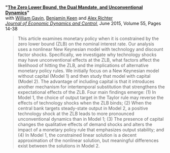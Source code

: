 **"[The Zero Lower Bound, the Dual Mandate, and Unconventional Dynamics](GKRT_ZLB.pdf)"**  
with [William Gavin](https://research.stlouisfed.org/econ/gavin/jp/), [Benjamin Keen](http://benjaminkeen.oucreate.com/) and [Alex Richter](http://www.alexrichterecon.com/)  
<em>[Journal of Economic Dynamics and Control](http://dx.doi.org/10.1016/j.jedc.2015.03.007)</em>, June 2015, Volume 55, Pages 14-38

> This article examines monetary policy when it is constrained by the zero lower bound (ZLB) on the nominal interest rate. Our analysis uses a nonlinear New Keynesian model with technology and discount factor shocks. Specifically, we investigate why technology shocks may have unconventional effects at the ZLB, what factors affect the likelihood of hitting the ZLB, and the implications of alternative monetary policy rules. We initially focus on a New Keynesian model without capital (Model 1) and then study that model with capital (Model 2). The advantage of including capital is that it introduces another mechanism for intertemporal substitution that strengthens the expectational effects of the ZLB. Four main findings emerge: (1) In Model 1, the choice of output target in the Taylor rule may reverse the effects of technology shocks when the ZLB binds; (2) When the central bank targets steady-state output in Model 2, a positive technology shock at the ZLB leads to more pronounced unconventional dynamics than in Model 1; (3) The presence of capital changes the qualitative effects of demand shocks and alters the impact of a monetary policy rule that emphasizes output stability; and (4) In Model 1, the constrained linear solution is a decent approximation of the nonlinear solution, but meaningful differences exist between the solutions in Model 2.